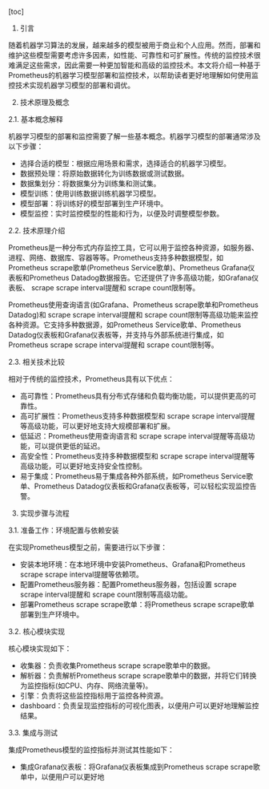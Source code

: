 
[toc]                    
                
                
1. 引言

随着机器学习算法的发展，越来越多的模型被用于商业和个人应用。然而，部署和维护这些模型需要考虑许多因素，如性能、可靠性和可扩展性。传统的监控技术很难满足这些需求，因此需要一种更加智能和高级的监控技术。本文将介绍一种基于Prometheus的机器学习模型部署和监控技术，以帮助读者更好地理解如何使用监控技术实现机器学习模型的部署和调优。

2. 技术原理及概念

2.1. 基本概念解释

机器学习模型的部署和监控需要了解一些基本概念。机器学习模型的部署通常涉及以下步骤：

- 选择合适的模型：根据应用场景和需求，选择适合的机器学习模型。
- 数据预处理：将原始数据转化为训练数据或测试数据。
- 数据集划分：将数据集分为训练集和测试集。
- 模型训练：使用训练数据训练机器学习模型。
- 模型部署：将训练好的模型部署到生产环境中。
- 模型监控：实时监控模型的性能和行为，以便及时调整模型参数。

2.2. 技术原理介绍

Prometheus是一种分布式内存监控工具，它可以用于监控各种资源，如服务器、进程、网络、数据库、容器等等。Prometheus支持多种数据模型，如Prometheus  scrape歌单(Prometheus Service歌单)、Prometheus Grafana仪表板和Prometheus Datadog数据报告。它还提供了许多高级功能，如Grafana仪表板、 scrape scrape interval提醒和 scrape count限制等。

Prometheus使用查询语言(如Grafana、Prometheus  scrape歌单和Prometheus Datadog)和 scrape scrape interval提醒和 scrape count限制等高级功能来监控各种资源。它支持多种数据源，如Prometheus Service歌单、Prometheus Datadog仪表板和Grafana仪表板等，并支持与外部系统进行集成，如Prometheus scrape scrape interval提醒和 scrape count限制等。

2.3. 相关技术比较

相对于传统的监控技术，Prometheus具有以下优点：

- 高可靠性：Prometheus具有分布式存储和负载均衡功能，可以提供更高的可靠性。
- 高可扩展性：Prometheus支持多种数据模型和 scrape scrape interval提醒等高级功能，可以更好地支持大规模部署和扩展。
- 低延迟：Prometheus使用查询语言和 scrape scrape interval提醒等高级功能，可以提供更低的延迟。
- 高安全性：Prometheus支持多种数据模型和 scrape scrape interval提醒等高级功能，可以更好地支持安全性控制。
- 易于集成：Prometheus易于集成各种外部系统，如Prometheus Service歌单、Prometheus Datadog仪表板和Grafana仪表板等，可以轻松实现监控告警。

3. 实现步骤与流程

3.1. 准备工作：环境配置与依赖安装

在实现Prometheus模型之前，需要进行以下步骤：

- 安装本地环境：在本地环境中安装Prometheus、Grafana和Prometheus scrape scrape interval提醒等依赖项。
- 配置Prometheus服务器：配置Prometheus服务器，包括设置 scrape scrape interval提醒和 scrape count限制等高级功能。
- 部署Prometheus scrape scrape歌单：将Prometheus scrape scrape歌单部署到生产环境中。

3.2. 核心模块实现

核心模块实现如下：

- 收集器：负责收集Prometheus scrape scrape歌单中的数据。
- 解析器：负责解析Prometheus scrape scrape歌单中的数据，并将它们转换为监控指标(如CPU、内存、网络流量等)。
- 引擎：负责将这些监控指标用于监控各种资源。
-  dashboard：负责呈现监控指标的可视化图表，以便用户可以更好地理解监控结果。

3.3. 集成与测试

集成Prometheus模型的监控指标并测试其性能如下：

- 集成Grafana仪表板：将Grafana仪表板集成到Prometheus scrape scrape歌单中，以便用户可以更好地

